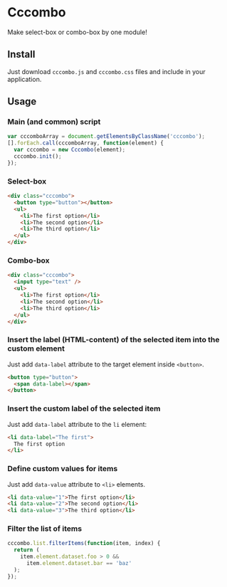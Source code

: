 # Cccombo

Make select-box or combo-box by one module!

## Install

Just download `cccombo.js` and `cccombo.css` files
and include in your application.

## Usage

### Main (and common) script

```javascript
var cccomboArray = document.getElementsByClassName('cccombo');
[].forEach.call(cccomboArray, function(element) {
  var cccombo = new Cccombo(element);
  cccombo.init();
});
```

### Select-box

```html
<div class="cccombo">
  <button type="button"></button>
  <ul>
    <li>The first option</li>
    <li>The second option</li>
    <li>The third option</li>
  </ul>
</div>
```

### Combo-box

```html
<div class="cccombo">
  <input type="text" />
  <ul>
    <li>The first option</li>
    <li>The second option</li>
    <li>The third option</li>
  </ul>
</div>
```

### Insert the label (HTML-content) of the selected item into the custom element

Just add `data-label` attribute to the target element inside `<button>`.

```html
<button type="button">
  <span data-label></span>
</button>
```

### Insert the custom label of the selected item

Just add `data-label` attribute to the `li` element:

```html
<li data-label="The first">
  The first option
</li>
```

### Define custom values for items

Just add `data-value` attribute to `<li>` elements.

```html
<li data-value="1">The first option</li>
<li data-value="2">The second option</li>
<li data-value="3">The third option</li>
```

### Filter the list of items

```javascript
cccombo.list.filterItems(function(item, index) {
  return (
    item.element.dataset.foo > 0 &&
      item.element.dataset.bar == 'baz'
  );
});
```
